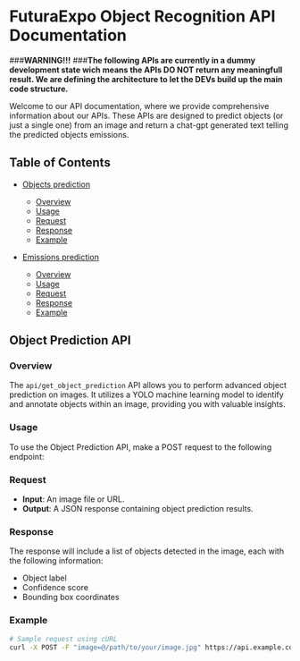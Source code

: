 ﻿# FuturaExpo Object Recognition API Documentation

###**WARNING!!!**
###**The following APIs are currently in a dummy development state wich means the APIs DO NOT return any meaningfull result. We are defining the architecture to let the DEVs build up the main code structure.**

Welcome to our API documentation, where we provide comprehensive information about our APIs. These APIs are designed to predict objects (or just a single one) from an image and return a chat-gpt generated text telling the predicted objects emissions.

## Table of Contents
- [Objects prediction](#object-prediction-api)
  - [Overview](#overview)
  - [Usage](#usage)
  - [Request](#request)
  - [Response](#response)
  - [Example](#example)

- [Emissions prediction](#emissions-text-api)
  - [Overview](#overview)
  - [Usage](#usage)
  - [Request](#request)
  - [Response](#response)
  - [Example](#example)

## Object Prediction API
### Overview
The `api/get_object_prediction` API allows you to perform advanced object prediction on images. It utilizes a YOLO machine learning model to identify and annotate objects within an image, providing you with valuable insights.

### Usage
To use the Object Prediction API, make a POST request to the following endpoint:
### Request
- **Input**: An image file or URL.
- **Output**: A JSON response containing object prediction results.

### Response
The response will include a list of objects detected in the image, each with the following information:
- Object label
- Confidence score
- Bounding box coordinates

### Example
```bash
# Sample request using cURL
curl -X POST -F "image=@/path/to/your/image.jpg" https://api.example.com/api/get_object_prediction
